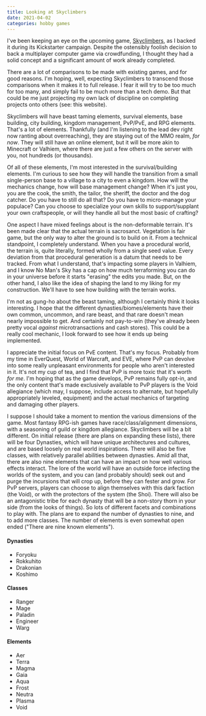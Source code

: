 ```yaml
---
title: Looking at Skyclimbers
date: 2021-04-02
categories: hobby games
---
```

I've been keeping an eye on the upcoming game, [Skyclimbers](https://www.skyclimbers.net/), as I backed it during its Kickstarter campaign. Despite the ostensibly foolish decision to back a multiplayer computer game via crowdfunding, I thought they had a solid concept and a significant amount of work already completed.

There are a lot of comparisons to be made with existing games, and for good reasons. I'm hoping, well, expecting Skyclimbers to transcend those comparisons when it makes it to full release. I fear it will try to be too much for too many, and simply fail to be much more than a tech demo. But that could be me just projecting my own lack of discipline on completing projects onto others (see: this website).

Skyclimbers will have beast taming elements, survival elements, base building, city building, kingdom management, PvP/PvE, and RPG elements. That's a lot of elements. Thankfully (and I'm listening to the lead dev right now ranting about overreaching), they are staying out of the MMO realm, _for now_. They will still have an online element, but it will be more akin to Minecraft or Valhiem, where there are just a few others on the server with you, not hundreds (or thousands).

Of all of these elements, I'm most interested in the survival/building elements. I'm curious to see how they will handle the transition from a small single-person base to a village to a city to even a kingdom. How will the mechanics change, how will base management change? When it's just you, you are the cook, the smith, the tailor, the sheriff, the doctor and the dog catcher. Do you have to still do all that? Do you have to micro-manage your populace? Can you choose to specialize your own skills to support/supplant your own craftspeople, or will they handle all but the most basic of crafting?

One aspect I have mixed feelings about is the non-deformable terrain. It's been made clear that the actual terrain is sacrosanct. Vegetation is fair game, but the only way to alter the ground is to build on it. From a technical standpoint, I completely understand. When you have a procedural world, the terrain is, quite literally, formed wholly from a single seed value. Every deviation from that procedural generation is a datum that needs to be tracked. From what I understand, that's impacting some players in Valhiem, and I know No Man's Sky has a cap on how much terraforming you can do in your universe before it starts "erasing" the edits you made. But, on the other hand, I also like the idea of shaping the land to my liking for my construction. We'll have to see how building with the terrain works.

I'm not as gung-ho about the beast taming, although I certainly think it looks interesting. I hope that the different dynasties/biomes/elements have their own common, uncommon, and rare beast, and that rare doesn't mean nearly impossible to get. And certainly not pay-to-win (they've already been pretty vocal _against_ microtransactions and cash stores). This could be a really cool mechanic, I look forward to see how it ends up being implemented.

I appreciate the initial focus on PvE content. That's my focus. Probably from my time in EverQuest, World of Warcraft, and EVE, where PvP can devolve into some really unpleasant environments for people who aren't interested in it. It's not my cup of tea, and I find that PvP is more toxic that it's worth _for me_. I'm hoping that as the game develops, PvP remains fully opt-in, and the only content that's made exclusively available to PvP players is the Void allegiance (which may, I suppose, include access to alternate, but hopefully appropriately leveled, equipment) and the actual mechanics of targeting and damaging other players.

I suppose I should take a moment to mention the various dimensions of the game. Most fantasy RPG-ish games have race/class/alignment dimensions, with a seasoning of guild or kingdom allegiance. Skyclimbers will be a bit different. On initial release (there are plans on expanding these lists), there will be four Dynasties, which will have unique architectures and cultures, and are based loosely on real world inspirations. There will also be five classes, with relatively parallel abilities between dynasties. Amid all that, there are also nine elements that can have an impact on how well various effects interact. The lore of the world will have an outside force infecting the worlds of the system, and you can (and probably should) seek out and purge the incursions that will crop up, before they can fester and grow. For PvP servers, players can choose to align themselves with this dark faction (the Void), or with the protectors of the system (the Shoi). There will also be an antagonistic tribe for each dynasty that will be a non-story thorn in your side (from the looks of things). So lots of different facets and combinations to play with. The plans are to expand the number of dynasties to nine, and to add more classes. The number of elements is even somewhat open ended ("There are nine known elements").

#### Dynasties
* Foryoku
* Rokkuhito
* Drakonian
* Koshimo

#### Classes
* Ranger
* Mage
* Paladin
* Engineer
* Warg

#### Elements
* Aer
* Terra
* Magma
* Gaia
* Aqua
* Frost
* Neutra
* Plasma
* Void